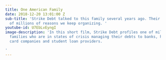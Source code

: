 ```yaml
---
title: One American Family
date: 2018-12-20 13:01:00 Z
sub-title: 'Strike Debt talked to this family several years ago. Their story is one
  of millions of reasons we keep organizing. '
youtube-id: U7EbLvEyngI
image-description: 'In this short film, Strike Debt profiles one of millions of American
  families who are in states of crisis managing their debts to banks, hospitals, credit
  card companies and student loan providers.

'
---
```



